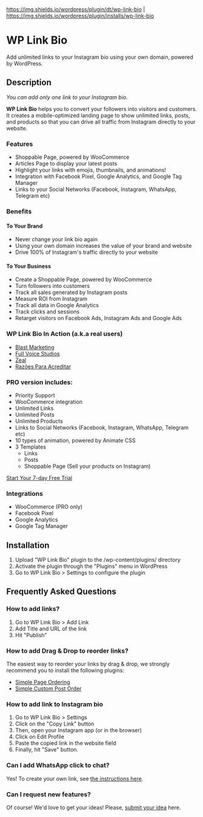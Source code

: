 https://img.shields.io/wordpress/plugin/dt/wp-link-bio | https://img.shields.io/wordpress/plugin/installs/wp-link-bio

# WP Link Bio

Add unlimited links to your Instagram bio using your own domain, powered by WordPress.

## Description

_You can add only one link to your Instagram bio._

**WP Link Bio** helps you to convert your followers into visitors and customers. It creates a mobile-optimized landing page to show unlimited links, posts, and products so that you can drive all traffic from Instagram directly to your website.

### Features

- Shoppable Page, powered by WooCommerce
- Articles Page to display your latest posts
- Highlight your links with emojis, thumbnails, and animations!
- Integration with Facebook Pixel, Google Analytics, and Google Tag Manager
- Links to your Social Networks (Facebook, Instagram, WhatsApp, Telegram etc)

### Benefits

#### To Your Brand

- Never change your link bio again
- Using your own domain increases the value of your brand and website
- Drive 100% of Instagram's traffic directly to your website

#### To Your Business

- Create a Shoppable Page, powered by WooCommerce
- Turn followers into customers
- Track all sales generated by Instagram posts
- Measure ROI from Instagram
- Track all data in Google Analytics
- Track clicks and sessions
- Retarget visitors on Facebook Ads, Instagram Ads and Google Ads

### WP Link Bio In Action (a.k.a real users)

- [Blast Marketing](https://blastmkt.com/ig/?utm_source=wordpress.org&utm_medium=link&utm_campaign=wordpress-plugin-repository)
- [Full Voice Studios](https://fullvoice.com.br/ig/?utm_source=wordpress.org&utm_medium=link&utm_campaign=wordpress-plugin-repository)
- [Zeal](https://zeal.rio.br/ig/?utm_source=wordpress.org&utm_medium=link&utm_campaign=wordpress-plugin-repository)
- [Razões Para Acreditar](https://razoesparaacreditar.com/ig/?utm_source=wordpress.org&utm_medium=link&utm_campaign=wordpress-plugin-repository)

### PRO version includes:

- Priority Support
- WooCommerce integration
- Unlimited Links
- Unlimited Posts
- Unlimited Products
- Links to Social Networks (Facebook, Instagram, WhatsApp, Telegram etc)
- 10 types of animation, powered by Animate CSS
- 3 Templates
  - Links
  - Posts
  - Shoppable Page (Sell your products on Instagram)

[Start Your 7-day Free Trial](https://blastmkt.com/wp-link-bio-wordpress-plugin/?utm_source=wordpress.org&utm_medium=link&utm_campaign=wordpress-plugin-repository&utm_content=upgrade-now)

### Integrations

- WooCommerce (PRO only)
- Facebook Pixel
- Google Analytics
- Google Tag Manager

## Installation

1. Upload "WP Link Bio" plugin to the /wp-content/plugins/ directory
2. Activate the plugin through the "Plugins" menu in WordPress
3. Go to WP Link Bio > Settings to configure the plugin

## Frequently Asked Questions

### How to add links?

1. Go to WP Link Bio > Add Link
2. Add Title and URL of the link
3. Hit "Publish"

### How to add Drag & Drop to reorder links?

The easiest way to reorder your links by drag & drop, we strongly recommend you to install the following plugins:

- [Simple Page Ordering](https://wordpress.org/plugins/simple-page-ordering/)
- [Simple Custom Post Order](https://wordpress.org/plugins/simple-custom-post-order/)

### How to add link to Instagram bio

1. Go to WP Link Bio > Settings
2. Click on the "Copy Link" button
3. Then, open your Instagram app (or in the browser)
4. Click on Edit Profile
5. Paste the copied link in the website field
6. Finally, hit "Save" button.

### Can I add WhatsApp click to chat?

Yes! To create your own link, see [the instructions here](https://faq.whatsapp.com/en/android/26000030/).

### Can I request new features?

Of course! We'd love to get your ideas! Please, [submit your idea](https://wordpress.org/support/plugin/wp-link-bio/) here.
